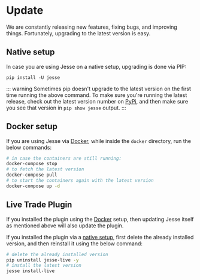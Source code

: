# Update

We are constantly releasing new features, fixing bugs, and improving things. Fortunately, upgrading to the latest version is easy. 

## Native setup

In case you are using Jesse on a native setup, upgrading is done via PIP:
```
pip install -U jesse
```

::: warning
Sometimes pip doesn't upgrade to the latest version on the first time running the above command. To make sure you're running the latest release, check out the latest version number on [PyPi](https://pypi.org/project/jesse/), and then make sure you see that version in `pip show jesse` output.
:::

## Docker setup

If you are using Jesse via [Docker](./docker.md), while inside the `docker` directory, run the below commands:
```sh
# in case the containers are still running:
docker-compose stop
# to fetch the latest version
docker-compose pull
# to start the containers again with the latest version
docker-compose up -d
```

## Live Trade Plugin
If you installed the plugin using the [Docker](./docker.md) setup, then updating Jesse itself as mentioned above will also update the plugin. 

If you installed the plugin via a [native setup](/docs/livetrade.html#_2-native-environment-setups), first delete the already installed version, and then reinstall it using the below command:
```sh
# delete the already installed version
pip uninstall jesse-live -y
# install the latest version
jesse install-live
```
